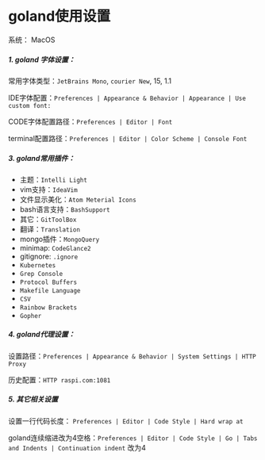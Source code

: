 # goland使用设置

系统： MacOS

##### 1. goland 字体设置：
常用字体类型：`JetBrains Mono`, `courier New`, 15, 1.1

IDE字体配置：`Preferences | Appearance & Behavior | Appearance | Use custom font:`

CODE字体配置路径：`Preferences | Editor | Font`

terminal配置路径：`Preferences | Editor | Color Scheme | Console Font`

##### 3. goland常用插件：
- 主题：`Intelli Light`
- vim支持：`IdeaVim`
- 文件显示美化：`Atom Meterial Icons`
- bash语言支持：`BashSupport`
- 其它：`GitToolBox`
- 翻译：`Translation`
- mongo插件：`MongoQuery`
- minimap: `CodeGlance2`
- gitignore: `.ignore`
- `Kubernetes`
- `Grep Console`
- `Protocol Buffers`
- `Makefile Language`
- `CSV`
- `Rainbow Brackets`
- `Gopher`

##### 4. goland代理设置：
设置路径：`Preferences | Appearance & Behavior | System Settings | HTTP Proxy`

历史配置：`HTTP raspi.com:1081`

##### 5. 其它相关设置
设置一行代码长度： `Preferences | Editor | Code Style | Hard wrap at`

goland连续缩进改为4空格：`Preferences | Editor | Code Style | Go | Tabs and Indents | Continuation indent` 改为4
